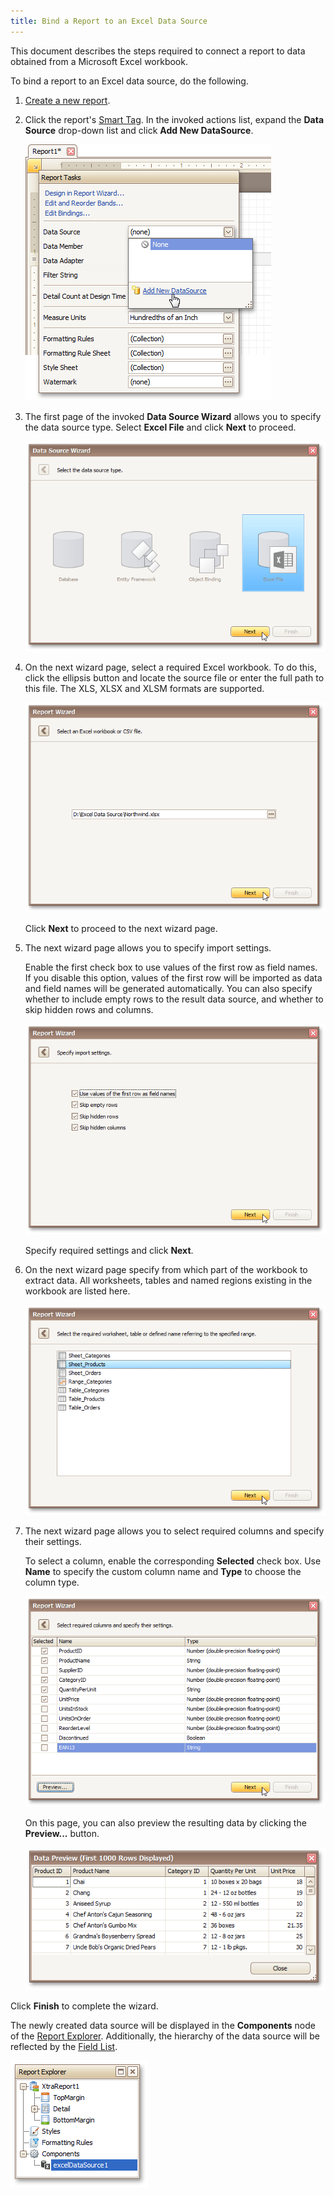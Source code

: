 ```yaml
---
title: Bind a Report to an Excel Data Source
---
```

This document describes the steps required to connect a report to data obtained from a Microsoft Excel workbook.

To bind a report to an Excel data source, do the following.
1. [Create a new report](../../../../../../interface-elements-for-desktop/articles/report-designer/report-designer-for-winforms/create-reports/basic-operations/create-a-new-report.md).
2. Click the report's [Smart Tag](../../../../../../interface-elements-for-desktop/articles/report-designer/report-designer-for-winforms/report-designer-reference/report-designer-ui/smart-tag.md). In the invoked actions list, expand the **Data Source** drop-down list and click **Add New DataSource**.
	
	![RD_CreateReports_BindReport_0](../../../../../images/Img8330.png)
3. The first page of the invoked **Data Source Wizard** allows you to specify the data source type. Select **Excel File** and click **Next** to proceed.
	
	![RD_DataSourceWizard_SelectExcelDataSource](../../../../../images/Img122141.png)
4. On the next wizard page, select a required Excel workbook. To do this, click the ellipsis button and locate the source file or enter the full path to this file. The XLS, XLSX and XLSM formats are supported.
	
	![RD_ReportWizard_Excel_SelectWorkbook](../../../../../images/Img122099.png)
	
	Click **Next** to proceed to the next wizard page.
5. The next wizard page allows you to specify import settings.
	
	Enable the first check box to use values of the first row as field names. If you disable this option, values of the first row will be imported as data and field names will be generated automatically. You can also specify whether to include empty rows to the result data source, and whether to skip hidden rows and columns.
	
	![RD_ReportWizard_Excel_ImportOptions](../../../../../images/Img122100.png)
	
	Specify required settings and click **Next**.
6. On the next wizard page specify from which part of the workbook to extract data. All worksheets, tables and named regions existing in the workbook are listed here.
	
	![RD_ReportWizard_Excel_SelectTable](../../../../../images/Img122101.png)
7. The next wizard page allows you to select required columns and specify their settings.
	
	To select a column, enable the corresponding **Selected** check box. Use **Name** to specify the custom column name and **Type** to choose the column type.
	
	![RD_ReportWizard_Excel_ChooseColumns](../../../../../images/Img122102.png)
	
	On this page, you can also preview the resulting data by clicking the **Preview...** button.
	
	![RD_ReportWizard_Excel_DataPreview](../../../../../images/Img122103.png)

Click **Finish** to complete the wizard.

The newly created data source will be displayed in the **Components** node of the [Report Explorer](../../../../../../interface-elements-for-desktop/articles/report-designer/report-designer-for-winforms/report-designer-reference/report-designer-ui/report-explorer.md). Additionally, the hierarchy of the data source will be reflected by the [Field List](../../../../../../interface-elements-for-desktop/articles/report-designer/report-designer-for-winforms/report-designer-reference/report-designer-ui/field-list.md).

![RD_ReportExplorer_ExcelDataSource](../../../../../images/Img122142.png)